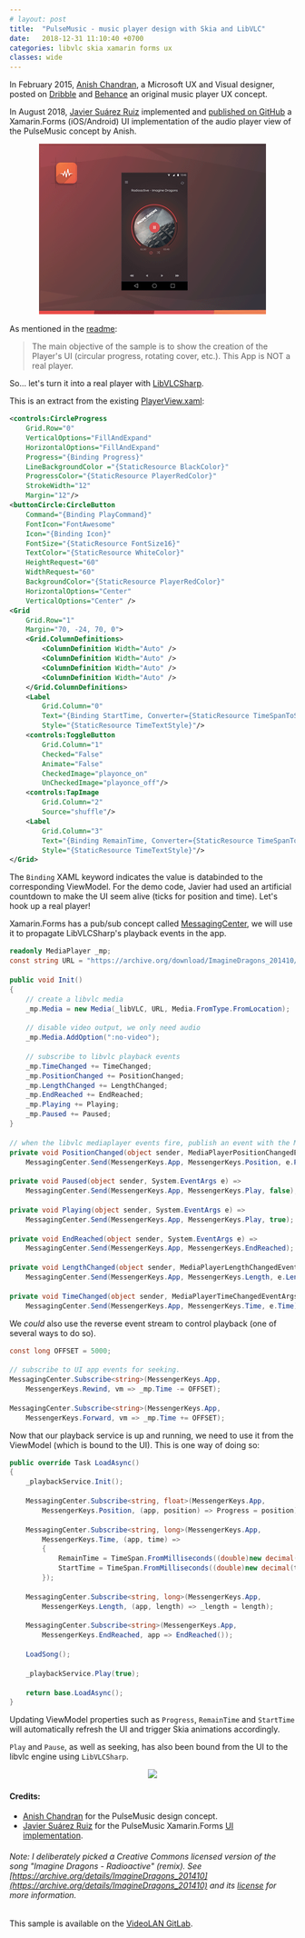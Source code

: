 ```yaml
---
# layout: post
title:  "PulseMusic - music player design with Skia and LibVLC"
date:   2018-12-31 11:10:40 +0700
categories: libvlc skia xamarin forms ux
classes: wide
---
```

In February 2015, [Anish Chandran](https://twitter.com/canish91), a Microsoft UX and Visual designer, posted on [Dribble](https://dribbble.com/shots/1939991-Music-Player-App-WIP) and [Behance](https://www.behance.net/gallery/23846315/Pulse-Music-App-Identity-UI-UX) an original music player UX concept.

In August 2018, [Javier Suárez Ruiz](https://github.com/jsuarezruiz) implemented and [published on GitHub](https://github.com/jsuarezruiz/PulseMusic) a Xamarin.Forms (iOS/Android) UI implementation of the audio player view of the PulseMusic concept by Anish.

<p align="center">
    <img src="/assets/pulse-music-concept.gif" />
</p>

As mentioned in the [readme](https://github.com/jsuarezruiz/PulseMusic):

> The main objective of the sample is to show the creation of the Player's UI (circular progress, rotating cover, etc.). This App is NOT a real player.

So... let's turn it into a real player with [LibVLCSharp](https://code.videolan.org/videolan/LibVLCSharp).

This is an extract from the existing [PlayerView.xaml](https://github.com/jsuarezruiz/PulseMusic/blob/master/src/PulseMusic/PulseMusic/Views/PlayerView.xaml):

~~~~xml
<controls:CircleProgress 
    Grid.Row="0"
    VerticalOptions="FillAndExpand"
    HorizontalOptions="FillAndExpand"
    Progress="{Binding Progress}"
    LineBackgroundColor ="{StaticResource BlackColor}"
    ProgressColor="{StaticResource PlayerRedColor}"
    StrokeWidth="12"
    Margin="12"/>
<buttonCircle:CircleButton
    Command="{Binding PlayCommand}"
    FontIcon="FontAwesome"
    Icon="{Binding Icon}" 
    FontSize="{StaticResource FontSize16}"
    TextColor="{StaticResource WhiteColor}" 
    HeightRequest="60" 
    WidthRequest="60" 
    BackgroundColor="{StaticResource PlayerRedColor}"
    HorizontalOptions="Center"
    VerticalOptions="Center" />
<Grid
    Grid.Row="1"
    Margin="70, -24, 70, 0">
    <Grid.ColumnDefinitions>
        <ColumnDefinition Width="Auto" />
        <ColumnDefinition Width="Auto" />
        <ColumnDefinition Width="Auto" />
        <ColumnDefinition Width="Auto" />
    </Grid.ColumnDefinitions>
    <Label 
        Grid.Column="0"
        Text="{Binding StartTime, Converter={StaticResource TimeSpanToStringConverter}}"
        Style="{StaticResource TimeTextStyle}"/>
    <controls:ToggleButton
        Grid.Column="1"
        Checked="False"
        Animate="False"
        CheckedImage="playonce_on"
        UnCheckedImage="playonce_off"/>
    <controls:TapImage
        Grid.Column="2"
        Source="shuffle"/>
    <Label 
        Grid.Column="3"
        Text="{Binding RemainTime, Converter={StaticResource TimeSpanToStringConverter}}"
        Style="{StaticResource TimeTextStyle}"/>
</Grid>
~~~~

The `Binding` XAML keyword indicates the value is databinded to the corresponding ViewModel. For the demo code, Javier had used an artificial countdown to make the UI seem alive (ticks for position and time). Let's hook up a real player!

Xamarin.Forms has a pub/sub concept called [MessagingCenter](https://docs.microsoft.com/en-us/xamarin/xamarin-forms/app-fundamentals/messaging-center), we will use it to propagate LibVLCSharp's playback events in the app.

~~~~csharp
readonly MediaPlayer _mp;
const string URL = "https://archive.org/download/ImagineDragons_201410/imagine%20dragons.mp4";

public void Init()
{
    // create a libvlc media
    _mp.Media = new Media(_libVLC, URL, Media.FromType.FromLocation);

    // disable video output, we only need audio
    _mp.Media.AddOption(":no-video");

    // subscribe to libvlc playback events
    _mp.TimeChanged += TimeChanged;
    _mp.PositionChanged += PositionChanged;
    _mp.LengthChanged += LengthChanged;
    _mp.EndReached += EndReached;
    _mp.Playing += Playing;
    _mp.Paused += Paused;
}

// when the libvlc mediaplayer events fire, publish an event with the MessagingCenter
private void PositionChanged(object sender, MediaPlayerPositionChangedEventArgs e) =>
    MessagingCenter.Send(MessengerKeys.App, MessengerKeys.Position, e.Position);

private void Paused(object sender, System.EventArgs e) =>
    MessagingCenter.Send(MessengerKeys.App, MessengerKeys.Play, false);

private void Playing(object sender, System.EventArgs e) =>
    MessagingCenter.Send(MessengerKeys.App, MessengerKeys.Play, true);

private void EndReached(object sender, System.EventArgs e) =>
    MessagingCenter.Send(MessengerKeys.App, MessengerKeys.EndReached);

private void LengthChanged(object sender, MediaPlayerLengthChangedEventArgs e) =>
    MessagingCenter.Send(MessengerKeys.App, MessengerKeys.Length, e.Length);

private void TimeChanged(object sender, MediaPlayerTimeChangedEventArgs e) =>
    MessagingCenter.Send(MessengerKeys.App, MessengerKeys.Time, e.Time);
~~~~

We _could_ also use the reverse event stream to control playback (one of several ways to do so).

~~~~csharp
const long OFFSET = 5000;

// subscribe to UI app events for seeking.
MessagingCenter.Subscribe<string>(MessengerKeys.App, 
    MessengerKeys.Rewind, vm => _mp.Time -= OFFSET);

MessagingCenter.Subscribe<string>(MessengerKeys.App, 
    MessengerKeys.Forward, vm => _mp.Time += OFFSET);
~~~~

Now that our playback service is up and running, we need to use it from the ViewModel (which is bound to the UI). This is one way of doing so:

~~~~csharp
public override Task LoadAsync()
{
    _playbackService.Init();

    MessagingCenter.Subscribe<string, float>(MessengerKeys.App, 
        MessengerKeys.Position, (app, position) => Progress = position);

    MessagingCenter.Subscribe<string, long>(MessengerKeys.App, 
        MessengerKeys.Time, (app, time) =>
        {
            RemainTime = TimeSpan.FromMilliseconds((double)new decimal(_length - time));
            StartTime = TimeSpan.FromMilliseconds((double)new decimal(time));
        });

    MessagingCenter.Subscribe<string, long>(MessengerKeys.App, 
        MessengerKeys.Length, (app, length) => _length = length);

    MessagingCenter.Subscribe<string>(MessengerKeys.App, 
        MessengerKeys.EndReached, app => EndReached());

    LoadSong();

    _playbackService.Play(true);

    return base.LoadAsync();
}
~~~~

Updating ViewModel properties such as `Progress`, `RemainTime` and `StartTime` will automatically refresh the UI and trigger Skia animations accordingly.

`Play` and `Pause`, as well as seeking, has also been bound from the UI to the libvlc engine using `LibVLCSharp`.

<p align="center">
    <img src="/assets/pulse-music-playback.gif" />
</p>

#### Credits:

- [Anish Chandran](https://dribbble.com/anish_chandran) for the PulseMusic design concept.
- [Javier Suárez Ruiz](https://twitter.com/jsuarezruiz) for the PulseMusic Xamarin.Forms [UI implementation](https://github.com/jsuarezruiz/PulseMusic).

###### _Note: I deliberately picked a Creative Commons licensed version of the song "Imagine Dragons - Radioactive" (remix). See [https://archive.org/details/ImagineDragons_201410](https://archive.org/details/ImagineDragons_201410) and its [license](https://creativecommons.org/licenses/by-nd/3.0/) for more information_.

This sample is available on the [VideoLAN GitLab](https://code.videolan.org/mfkl/libvlcsharp-samples/tree/master/PulseMusic).